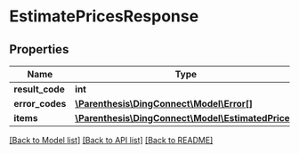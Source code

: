 # EstimatePricesResponse

## Properties
Name | Type | Description | Notes
------------ | ------------- | ------------- | -------------
**result_code** | **int** |  | 
**error_codes** | [**\Parenthesis\DingConnect\Model\Error[]**](Error.md) |  | 
**items** | [**\Parenthesis\DingConnect\Model\EstimatedPrice[]**](EstimatedPrice.md) |  | 

[[Back to Model list]](../README.md#documentation-for-models) [[Back to API list]](../README.md#documentation-for-api-endpoints) [[Back to README]](../README.md)


